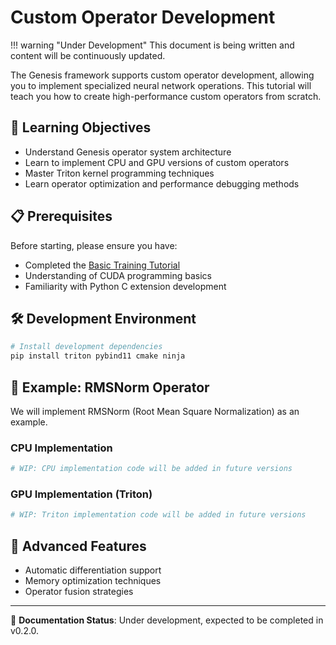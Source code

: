 # Custom Operator Development

!!! warning "Under Development"
    This document is being written and content will be continuously updated.

The Genesis framework supports custom operator development, allowing you to implement specialized neural network operations. This tutorial will teach you how to create high-performance custom operators from scratch.

## 🎯 Learning Objectives

- Understand Genesis operator system architecture
- Learn to implement CPU and GPU versions of custom operators
- Master Triton kernel programming techniques
- Learn operator optimization and performance debugging methods

## 📋 Prerequisites

Before starting, please ensure you have:
- Completed the [Basic Training Tutorial](basic-training.md)
- Understanding of CUDA programming basics
- Familiarity with Python C extension development

## 🛠️ Development Environment

```bash
# Install development dependencies
pip install triton pybind11 cmake ninja
```

## 📝 Example: RMSNorm Operator

We will implement RMSNorm (Root Mean Square Normalization) as an example.

### CPU Implementation

```python
# WIP: CPU implementation code will be added in future versions
```

### GPU Implementation (Triton)

```python  
# WIP: Triton implementation code will be added in future versions
```

## 🚀 Advanced Features

- Automatic differentiation support
- Memory optimization techniques
- Operator fusion strategies

---

📘 **Documentation Status**: Under development, expected to be completed in v0.2.0.
